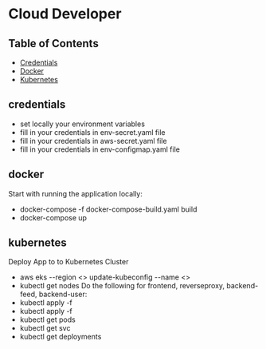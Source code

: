 # Cloud Developer

## Table of Contents

* [Credentials](#credentials)
* [Docker](#docker)
* [Kubernetes](#kubernetes)


## credentials
- set locally your environment variables
- fill in your credentials in env-secret.yaml file
- fill in your credentials in aws-secret.yaml file
- fill in your credentials in env-configmap.yaml file

## docker
Start with running the application locally:
- docker-compose -f docker-compose-build.yaml build
- docker-compose up 

## kubernetes
Deploy App to to Kubernetes Cluster
- aws eks --region <> update-kubeconfig --name <>
- kubectl get nodes
Do the following for frontend, reverseproxy, backend-feed, backend-user:
- kubectl apply -f <service-file-names>
- kubectl apply -f <deployment-file-names>
- kubectl get pods
- kubectl get svc
- kubectl get deployments






